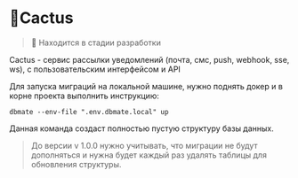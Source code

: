 # 🌵Cactus
>🚧 Находится в стадии разработки

Cactus - сервис рассылки уведомлений (почта, смс, push, webhook, sse, ws), с пользовательским интерфейсом и API

Для запуска миграций на локальной машине, нужно поднять докер и в корне проекта выполнить инструкцию:
```
dbmate --env-file ".env.dbmate.local" up 
```

Данная команда создаст полностью пустую структуру базы данных. 
> До версии v 1.0.0 нужно учитывать, что миграции не будут дополняться и нужна будет каждый раз удалять таблицы для обновления структуры.
 
